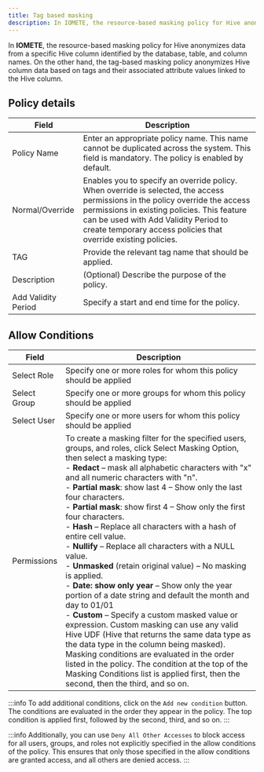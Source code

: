```yaml
---
title: Tag based masking
description: In IOMETE, the resource-based masking policy for Hive anonymizes data from a specific Hive column identified by the database, table, and column names. On the other hand, the tag-based masking policy anonymizes Hive column data based on tags and their associated attribute values linked to the Hive column.
---
```


In **IOMETE**, the resource-based masking policy for Hive anonymizes data from a specific Hive column identified by the database, table, and column names. On the other hand, the tag-based masking policy anonymizes Hive column data based on tags and their associated attribute values linked to the Hive column.

## Policy details

| Field               | Description                                                                                                                                                                                                                                                                             |
| ------------------- | --------------------------------------------------------------------------------------------------------------------------------------------------------------------------------------------------------------------------------------------------------------------------------------- |
| Policy Name         | Enter an appropriate policy name. This name cannot be duplicated across the system. This field is mandatory. The policy is enabled by default.                                                                                                                                          |
| Normal/Override     | Enables you to specify an override policy. When override is selected, the access permissions in the policy override the access permissions in existing policies. This feature can be used with Add Validity Period to create temporary access policies that override existing policies. |
| TAG                 | Provide the relevant tag name that should be applied.                                                                                                                                                                                                                                   |
| Description         | (Optional) Describe the purpose of the policy.                                                                                                                                                                                                                                          |
| Add Validity Period | Specify a start and end time for the policy.                                                                                                                                                                                                                                            |

## Allow Conditions

| Field        | Description                                                                                                                                                                                                                                                                                                                                                                                                                                                                                                                                                                                                                                                                                                                                                                                                                                                                                                                                                                                                                                                                                                                    |
| ------------ | ------------------------------------------------------------------------------------------------------------------------------------------------------------------------------------------------------------------------------------------------------------------------------------------------------------------------------------------------------------------------------------------------------------------------------------------------------------------------------------------------------------------------------------------------------------------------------------------------------------------------------------------------------------------------------------------------------------------------------------------------------------------------------------------------------------------------------------------------------------------------------------------------------------------------------------------------------------------------------------------------------------------------------------------------------------------------------------------------------------------------------ |
| Select Role  | Specify one or more roles for whom this policy should be applied                                                                                                                                                                                                                                                                                                                                                                                                                                                                                                                                                                                                                                                                                                                                                                                                                                                                                                                                                                                                                                                               |
| Select Group | Specify one or more groups for whom this policy should be applied                                                                                                                                                                                                                                                                                                                                                                                                                                                                                                                                                                                                                                                                                                                                                                                                                                                                                                                                                                                                                                                              |
| Select User  | Specify one or more users for whom this policy should be applied                                                                                                                                                                                                                                                                                                                                                                                                                                                                                                                                                                                                                                                                                                                                                                                                                                                                                                                                                                                                                                                               |
| Permissions  | To create a masking filter for the specified users, groups, and roles, click Select Masking Option, then select a masking type: <br/> - **Redact** – mask all alphabetic characters with "x" and all numeric characters with "n". <br /> - **Partial mask**: show last 4 – Show only the last four characters. <br />- **Partial mask**: show first 4 – Show only the first four characters. <br />- **Hash** – Replace all characters with a hash of entire cell value. <br />- **Nullify** – Replace all characters with a NULL value. <br />- **Unmasked** (retain original value) – No masking is applied. <br />- **Date: show only year** – Show only the year portion of a date string and default the month and day to 01/01 <br />- **Custom** – Specify a custom masked value or expression. Custom masking can use any valid Hive UDF (Hive that returns the same data type as the data type in the column being masked). Masking conditions are evaluated in the order listed in the policy. The condition at the top of the Masking Conditions list is applied first, then the second, then the third, and so on. |

:::info
To add additional conditions, click on the `Add new condition` button. The conditions are evaluated in the order they appear in the policy. The top condition is applied first, followed by the second, third, and so on.
:::

:::info
Additionally, you can use `Deny All Other Accesses` to block access for all users, groups, and roles not explicitly specified in the allow conditions of the policy. This ensures that only those specified in the allow conditions are granted access, and all others are denied access.
:::
